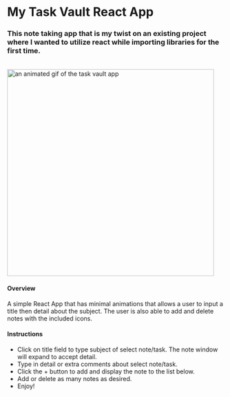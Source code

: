 # My Task Vault React App

### This note taking app that  is my twist on an existing project where I wanted to utilize react while importing libraries for the first time. 
<br>
<img src="https://media.giphy.com/media/Lmfzg7ZtAJwwVlSMXN/giphy.gif" width="480" alt="an animated gif of the task vault app" />

#### Overview

A simple React App that has minimal animations that allows a user to input a title then detail about the subject. The user is also able to add and delete notes with the included icons.

#### Instructions

 - Click on title field to type subject of select note/task. The note window will expand to accept detail. 
 - Type in detail or extra comments about select note/task.
 - Click the + button to add and display the note to the list below.
 - Add or delete as many notes as desired.
 - Enjoy!
